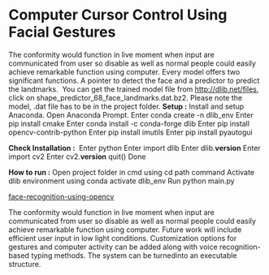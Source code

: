 # Computer Cursor Control Using Facial Gestures
 The conformity would function in live moment when input are communicated from user so disable as well as normal people could easily achieve remarkable function using computer.
Every model offers two significant functions. A pointer to detect the face and a predictor to predict the landmarks. 
You can get the trained model file from http://dlib.net/files, click on shape_predictor_68_face_landmarks.dat.bz2. Please note the model, .dat file has to be in the project folder.
**Setup :**
Install and setup Anaconda.
Open Anaconda Prompt.
Enter conda create -n dlib_env
Enter pip install cmake
Enter conda install -c conda-forge dlib
Enter pip install opencv-contrib-python
Enter pip install imutils
Enter pip install pyautogui

**Check Installation :** 
Enter python
Enter import dlib
Enter dlib.__version__
Enter import cv2
Enter cv2.__version__
quit()
Done

**How to run :**
Open project folder in cmd using cd path command
Activate dlib environment using conda activate dlib_env
Run python main.py

  [face-recognition-using-opencv](https://user-images.githubusercontent.com/67729118/128348073-d24079bf-c037-47f5-a5d0-77ee6f28d08d.jpg)


The conformity would function in live moment when input are communicated from user so disable as well as normal people could easily achieve remarkable function using computer. Future work will include efficient user input in low light conditions. Customization options for gestures and computer activity can be added along with voice recognition-based typing methods. The system can be turnedinto an executable structure.

